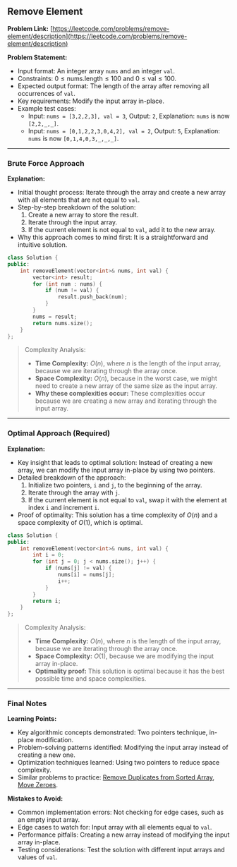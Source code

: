 ## Remove Element
**Problem Link:** [https://leetcode.com/problems/remove-element/description](https://leetcode.com/problems/remove-element/description)

**Problem Statement:**
- Input format: An integer array `nums` and an integer `val`.
- Constraints: $0 \leq \text{nums.length} \leq 100$ and $0 \leq \text{val} \leq 100$.
- Expected output format: The length of the array after removing all occurrences of `val`.
- Key requirements: Modify the input array in-place.
- Example test cases:
  - Input: `nums = [3,2,2,3], val = 3`, Output: `2`, Explanation: `nums` is now `[2,2,_,_]`.
  - Input: `nums = [0,1,2,2,3,0,4,2], val = 2`, Output: `5`, Explanation: `nums` is now `[0,1,4,0,3,_,_,_]`.

---

### Brute Force Approach

**Explanation:**
- Initial thought process: Iterate through the array and create a new array with all elements that are not equal to `val`.
- Step-by-step breakdown of the solution:
  1. Create a new array to store the result.
  2. Iterate through the input array.
  3. If the current element is not equal to `val`, add it to the new array.
- Why this approach comes to mind first: It is a straightforward and intuitive solution.

```cpp
class Solution {
public:
    int removeElement(vector<int>& nums, int val) {
        vector<int> result;
        for (int num : nums) {
            if (num != val) {
                result.push_back(num);
            }
        }
        nums = result;
        return nums.size();
    }
};
```

> Complexity Analysis:
> - **Time Complexity:** $O(n)$, where $n$ is the length of the input array, because we are iterating through the array once.
> - **Space Complexity:** $O(n)$, because in the worst case, we might need to create a new array of the same size as the input array.
> - **Why these complexities occur:** These complexities occur because we are creating a new array and iterating through the input array.

---

### Optimal Approach (Required)

**Explanation:**
- Key insight that leads to optimal solution: Instead of creating a new array, we can modify the input array in-place by using two pointers.
- Detailed breakdown of the approach:
  1. Initialize two pointers, `i` and `j`, to the beginning of the array.
  2. Iterate through the array with `j`.
  3. If the current element is not equal to `val`, swap it with the element at index `i` and increment `i`.
- Proof of optimality: This solution has a time complexity of $O(n)$ and a space complexity of $O(1)$, which is optimal.

```cpp
class Solution {
public:
    int removeElement(vector<int>& nums, int val) {
        int i = 0;
        for (int j = 0; j < nums.size(); j++) {
            if (nums[j] != val) {
                nums[i] = nums[j];
                i++;
            }
        }
        return i;
    }
};
```

> Complexity Analysis:
> - **Time Complexity:** $O(n)$, where $n$ is the length of the input array, because we are iterating through the array once.
> - **Space Complexity:** $O(1)$, because we are modifying the input array in-place.
> - **Optimality proof:** This solution is optimal because it has the best possible time and space complexities.

---

### Final Notes

**Learning Points:**
- Key algorithmic concepts demonstrated: Two pointers technique, in-place modification.
- Problem-solving patterns identified: Modifying the input array instead of creating a new one.
- Optimization techniques learned: Using two pointers to reduce space complexity.
- Similar problems to practice: [Remove Duplicates from Sorted Array](https://leetcode.com/problems/remove-duplicates-from-sorted-array/), [Move Zeroes](https://leetcode.com/problems/move-zeroes/).

**Mistakes to Avoid:**
- Common implementation errors: Not checking for edge cases, such as an empty input array.
- Edge cases to watch for: Input array with all elements equal to `val`.
- Performance pitfalls: Creating a new array instead of modifying the input array in-place.
- Testing considerations: Test the solution with different input arrays and values of `val`.